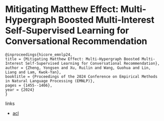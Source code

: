 # Mitigating Matthew Effect: Multi-Hypergraph Boosted Multi-Interest Self-Supervised Learning for Conversational Recommendation

```
@inproceedings{hicore_emnlp24,
title = {Mitigating Matthew Effect: Multi-Hypergraph Boosted Multi-Interest Self-Supervised Learning for Conversational Recommendation},
author = {Zheng, Yongsen and Xu, Ruilin and Wang, Guohua and Lin, Liang and Lam, Kwok-Yan},
booktitle = {Proceedings of the 2024 Conference on Empirical Methods in Natural Language Processing (EMNLP)},
pages = {1455--1466},
year = {2024}
}
```

links
- [acl](https://aclanthology.org/2024.emnlp-main.86)
